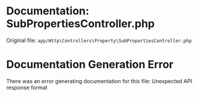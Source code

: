 # Documentation: SubPropertiesController.php

Original file: `app/Http\Controllers\Property\SubPropertiesController.php`

# Documentation Generation Error

There was an error generating documentation for this file: Unexpected API response format